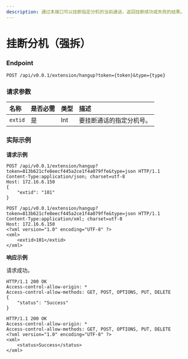 ```yaml
---
description: 通过本接口可以挂断指定分机的当前通话，返回挂断成功或失败的结果。
---
```


# 挂断分机（强拆）



### Endpoint

```text
POST /api/v0.0.1/extension/hangup?token={token}&type={type}
```

### 请求参数

| 名称 | 是否必需 | 类型 | 描述 |
| :--- | :--- | :--- | :--- |
| `extid` | 是 | Int | 要挂断通话的指定分机号。 |

### 实际示例

**请求示例**

```text
POST /api/v0.0.1/extension/hangup?token=813b621cfe8eecf445a2ce1f4a079ffe&type=json HTTP/1.1
Content-Type:application/json; charset=utf-8
Host: 172.16.6.150
{
    "extid": "101"
}
```

```text
POST /api/v0.0.1/extension/hangup?token=813b621cfe8eecf445a2ce1f4a079ffe&type=json HTTP/1.1
Content-Type:application/xml; charset=utf-8
Host: 172.16.6.150
<?xml version="1.0" encoding="UTF-8" ?>
<xml>
	<extid>101</extid>
</xml>
```

**响应示例**

请求成功。

```text
HTTP/1.1 200 OK
Access-control-allow-origin: *
Access-control-allow-methods: GET, POST, OPTIONS, PUT, DELETE
{
    "status": "Success"
}
```

```text
HTTP/1.1 200 OK
Access-control-allow-origin: *
Access-control-allow-methods: GET, POST, OPTIONS, PUT, DELETE
<?xml version="1.0" encoding="UTF-8" ?>
<xml>
	<status>Success</status>
</xml>
```

